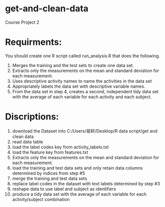 ﻿# get-and-clean-data
Course Project 2
# Requirments:
You should create one R script called run_analysis.R that does the following. 
1. Merges the training and the test sets to create one data set.
2. Extracts only the measurements on the mean and standard deviation for each measurement. 
3. Uses descriptive activity names to name the activities in the data set
4. Appropriately labels the data set with descriptive variable names. 
5. From the data set in step 4, creates a second, independent tidy data set with the average of each variable for each activity and each subject.


# Discriptions:
1. download the Dataset into C:/Users/易轩/Desktop/R data script/get and clean data
2. read data table
3. load the label codes key from activity_labels.txt
4. load the feature key from features.txt
5. Extracts only the measurements on the mean and standard deviation for each measurement.
6. load the training and test data sets and only retain data columns determined by indices from step #5
7. merge the training and test data sets
8. replace label codes in the dataset with text labels determined by step #3
9. reshape data to use label and subject as identifiers
10. produce a tidy data set with the average of each variable for each activity/subject combination
